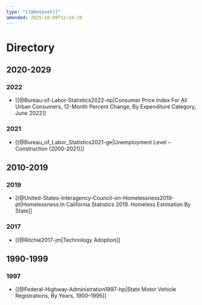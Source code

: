```yaml
---
type: "[[@dataset]]"
amended: 2025-10-09T12:14:29
---
```


# Directory
## 2020-2029
### 2022
- [[@Bureau-of-Labor-Statistics2022-np|Consumer Price Index For All Urban Consumers, 12-Month Percent Change, By Expenditure Category, June 2022]]
### 2021
- [[@Bureau_of_Labor_Statistics2021-ge|Unemployment Level – Construction (2000-2021)]]
## 2010-2019
### 2019
- [[@United-States-Interagency-Council-on-Homelessness2019-pt|Homelessness In California Statistics 2019. Homeless Estimation By State]]
### 2017
- [[@Ritchie2017-jm|Technology Adoption]]
## 1990-1999
### 1997
- [[@Federal-Highway-Administration1997-hp|State Motor Vehicle Registrations, By Years, 1900–1995]]

